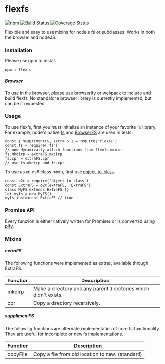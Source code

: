 # flexfs

[![npm](https://img.shields.io/npm/v/flexfs.svg)](https://www.npmjs.com/package/flexfs) [![Build Status](https://travis-ci.org/isysd/flexfs.svg?branch=master)](https://travis-ci.org/isysd/flexfs) [![Coverage Status](https://coveralls.io/repos/github/isysd/flexfs/badge.svg?branch=master)](https://coveralls.io/github/isysd/flexfs?branch=master)

Flexible and easy to use mixins for node's fs or subclasses. Works in both the browser and nodeJS.

### Installation

Please use npm to install.

`npm i flexfs`

##### Browser

To use in the browser, please use browserify or webpack to include and build flexfs. No standalone browser library is currently implemented, but can be if requested.

### Usage

To use flexfs, first you must initialize an instance of your favorite `fs` library. For example, node's native [fs](https://nodejs.org/api/fs.html) and [BrowserFS](https://github.com/jvilk/BrowserFS) are used in tests.


```
const { supplimentFS, extraFS } = require('flexfs')
const fs = require('fs')
// now dynamically attach functions from flexfs mixin
fs.mkdirp = extraFS.mkdirp
fs.cpr = extraFS.cpr
// use fs.mkdirp and fs.cpr
```

To use as an es6 class mixin, first use [object-to-class](https://github.com/isysd/object-to-class).


```
const o2c = require('object-to-class')
const ExtraFS = o2c(extraFS, 'ExtraFS')
class MyFS extends ExtraFS {}
let myfs = new MyFS()
myfs instanceof ExtraFS // true
```

### Promise API

Every function is either natively written for Promises or is converted using [pify](https://github.com/sindresorhus/pify).

### Mixins

##### extraFS

The following functions were implemented as extras, available through ExtraFS.

| Function | Description |
|----------|-------------|
| mkdirp   | Make a directory and any parent directories which didn't exists. |
| cpr | Copy a directory recursively. |

##### supplimentFS

The following functions are alternate implementation of core fs functionality. They are useful for incomplete or new fs implementations.

| Function | Description |
|----------|-------------|
| copyFile | Copy a file from old location to new. (standard) |

